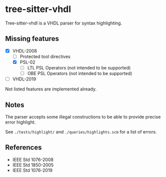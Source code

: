 # tree-sitter-vhdl

Tree-sitter-vhdl is a VHDL parser for syntax highlighting.

## Missing features

- [x] VHDL-2008
  - [ ] Protected tool directives
  - [x] PSL-02
    - [ ] LTL PSL Operators (not intended to be supported)
    - [ ] OBE PSL Operators (not intended to be supported)
- [ ] VHDL-2019

Not listed features are implemented already.

## Notes

The parser accepts some illegal constructions to be able to provide precise
error highlight.

See `./tests/highlight/` and `./queries/highlights.scm` for a list of errors.

## References
* IEEE Std 1076-2008
* IEEE Std 1850-2005
* IEEE Std 1076-2019
